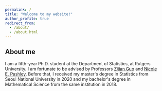 ```yaml
---
permalink: /
title: "Welcome to my website!"
author_profile: true
redirect_from: 
  - /about/
  - /about.html
---
```


## About me
I am a fifth-year Ph.D. student at the Department of Statistics, at Rutgers University. I am fortunate to be advised by Professors [Zijian Guo](https://statweb.rutgers.edu/zijguo/) and [Nicole E. Pashley](https://sites.google.com/view/npashley/home?authuser=0). Before that, I received my master's degree in Statistics from Seoul National University in 2020 and my bachelor's degree in Mathematical Science from the same institution in 2018. 


